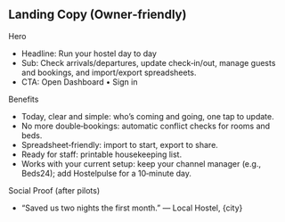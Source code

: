 ## Landing Copy (Owner‑friendly)

Hero
- Headline: Run your hostel day to day
- Sub: Check arrivals/departures, update check‑in/out, manage guests and bookings, and import/export spreadsheets.
- CTA: Open Dashboard • Sign in

Benefits
- Today, clear and simple: who’s coming and going, one tap to update.
- No more double‑bookings: automatic conflict checks for rooms and beds.
- Spreadsheet‑friendly: import to start, export to share.
- Ready for staff: printable housekeeping list.
 - Works with your current setup: keep your channel manager (e.g., Beds24); add Hostelpulse for a 10‑minute day.

Social Proof (after pilots)
- “Saved us two nights the first month.” — Local Hostel, {city}
